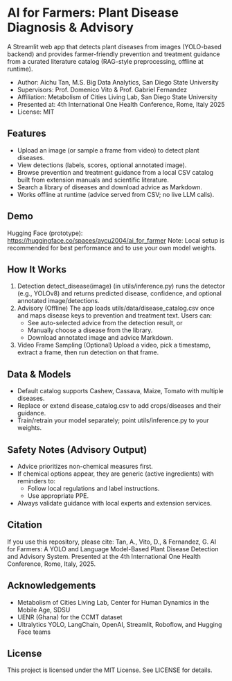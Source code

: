 # AI for Farmers: Plant Disease Diagnosis & Advisory
A Streamlit web app that detects plant diseases from images (YOLO-based backend) and provides farmer-friendly prevention and treatment guidance from a curated literature catalog (RAG-style preprocessing, offline at runtime).
* Author: Aichu Tan, M.S. Big Data Analytics, San Diego State University
* Supervisors: Prof. Domenico Vito & Prof. Gabriel Fernandez
* Affiliation: Metabolism of Cities Living Lab, San Diego State University
* Presented at: 4th International One Health Conference, Rome, Italy 2025
* License: MIT

## **Features**
* Upload an image (or sample a frame from video) to detect plant diseases.
* View detections (labels, scores, optional annotated image).
* Browse prevention and treatment guidance from a local CSV catalog built from extension manuals and scientific literature.
* Search a library of diseases and download advice as Markdown.
* Works offline at runtime (advice served from CSV; no live LLM calls).

## **Demo**
Hugging Face (prototype): https://huggingface.co/spaces/aycu2004/ai_for_farmer
Note: Local setup is recommended for best performance and to use your own model weights.

## **How It Works**
1. Detection detect_disease(image) (in utils/inference.py) runs the detector (e.g., YOLOv8) and returns predicted disease, confidence, and optional annotated image/detections.
2. Advisory (Offline) The app loads utils/data/disease_catalog.csv once and maps disease keys to prevention and treatment text. Users can:
    * See auto-selected advice from the detection result, or
    * Manually choose a disease from the library.
    * Download annotated image and advice Markdown.
3. Video Frame Sampling (Optional) Upload a video, pick a timestamp, extract a frame, then run detection on that frame.

## **Data & Models**
* Default catalog supports Cashew, Cassava, Maize, Tomato with multiple diseases.
* Replace or extend disease_catalog.csv to add crops/diseases and their guidance.
* Train/retrain your model separately; point utils/inference.py to your weights.

## **Safety Notes (Advisory Output)**
* Advice prioritizes non-chemical measures first.
* If chemical options appear, they are generic (active ingredients) with reminders to:
    * Follow local regulations and label instructions.
    * Use appropriate PPE.
* Always validate guidance with local experts and extension services.

## **Citation**
If you use this repository, please cite:
Tan, A., Vito, D., & Fernandez, G. AI for Farmers: A YOLO and Language Model-Based Plant Disease Detection and Advisory System. Presented at the 4th International One Health Conference, Rome, Italy, 2025.

## **Acknowledgements**
* Metabolism of Cities Living Lab, Center for Human Dynamics in the Mobile Age, SDSU
* UENR (Ghana) for the CCMT dataset
* Ultralytics YOLO, LangChain, OpenAI, Streamlit, Roboflow, and Hugging Face teams

## **License**
This project is licensed under the MIT License. See LICENSE for details.


